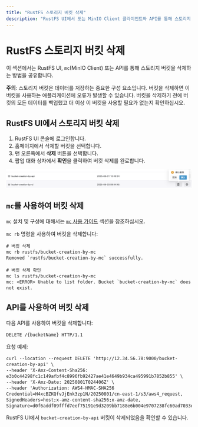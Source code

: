 ```yaml
---
title: "RustFS 스토리지 버킷 삭제"
description: "RustFS UI에서 또는 MinIO Client 클라이언트와 API를 통해 스토리지 버킷을 삭제할 수 있습니다."
---
```


# RustFS 스토리지 버킷 삭제

이 섹션에서는 RustFS UI, `mc`(MinIO Client) 또는 API를 통해 스토리지 버킷을 삭제하는 방법을 공유합니다.

**주의**: 스토리지 버킷은 데이터를 저장하는 중요한 구성 요소입니다. 버킷을 삭제하면 이 버킷을 사용하는 애플리케이션에 오류가 발생할 수 있습니다. 버킷을 삭제하기 전에 버킷의 모든 데이터를 백업했고 더 이상 이 버킷을 사용할 필요가 없는지 확인하십시오.

## RustFS UI에서 스토리지 버킷 삭제

1. RustFS UI 콘솔에 로그인합니다.
1. 홈페이지에서 삭제할 버킷을 선택합니다.
1. 맨 오른쪽에서 **삭제** 버튼을 선택합니다.
1. 팝업 대화 상자에서 **확인**을 클릭하여 버킷 삭제를 완료합니다.

![bucket deletion](images/bucket-deletion-on-ui.png)

## `mc`를 사용하여 버킷 삭제

`mc` 설치 및 구성에 대해서는 [`mc` 사용 가이드](../../developer/mc.md) 섹션을 참조하십시오.

`mc rb` 명령을 사용하여 버킷을 삭제합니다:

```
# 버킷 삭제
mc rb rustfs/bucket-creation-by-mc
Removed `rustfs/bucket-creation-by-mc` successfully.

# 버킷 삭제 확인
mc ls rustfs/bucket-creation-by-mc
mc: <ERROR> Unable to list folder. Bucket `bucket-creation-by-mc` does not exist.
```

## API를 사용하여 버킷 삭제

다음 API를 사용하여 버킷을 삭제합니다:

```
DELETE /{bucketName} HTTP/1.1
```

요청 예제:

```
curl --location --request DELETE 'http://12.34.56.78:9000/bucket-creation-by-api' \
--header 'X-Amz-Content-Sha256: e3b0c44298fc1c149afbf4c8996fb92427ae41e4649b934ca495991b7852b855' \
--header 'X-Amz-Date: 20250801T024406Z' \
--header 'Authorization: AWS4-HMAC-SHA256 Credential=H4xcBZKQfvJjEnk3zp1N/20250801/cn-east-1/s3/aws4_request, SignedHeaders=host;x-amz-content-sha256;x-amz-date, Signature=d0f6addf09fffd7eef75191e9d3209bb7188e6b004e9707238fc60ad7033edae'
```

RustFS UI에서 `bucket-creation-by-api` 버킷이 삭제되었음을 확인할 수 있습니다.
